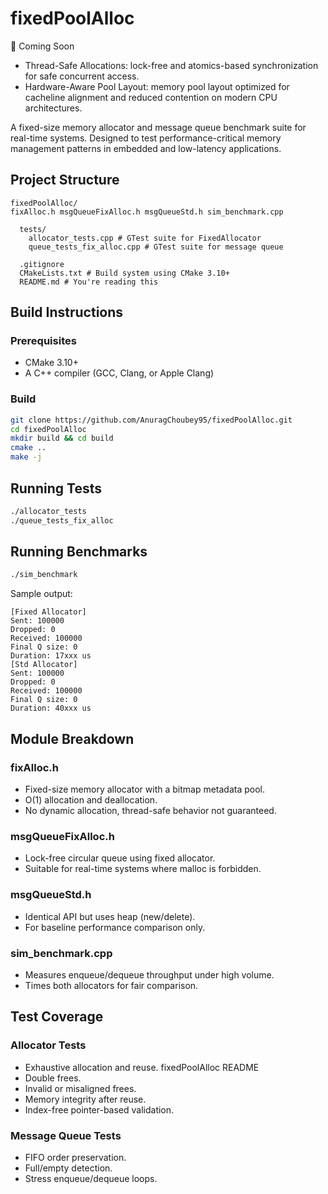 # fixedPoolAlloc

🚧 Coming Soon
- Thread-Safe Allocations: lock-free and atomics-based synchronization for safe concurrent access.
- Hardware-Aware Pool Layout: memory pool layout optimized for cacheline alignment and reduced contention on modern CPU architectures.

A fixed-size memory allocator and message queue benchmark suite for real-time systems.
Designed to test performance-critical memory management patterns in embedded and
low-latency applications.
## Project Structure
```
fixedPoolAlloc/
fixAlloc.h msgQueueFixAlloc.h msgQueueStd.h sim_benchmark.cpp 

  tests/
    allocator_tests.cpp # GTest suite for FixedAllocator
    queue_tests_fix_alloc.cpp # GTest suite for message queue

  .gitignore 
  CMakeLists.txt # Build system using CMake 3.10+
  README.md # You're reading this
```
## Build Instructions
### Prerequisites
- CMake 3.10+
- A C++ compiler (GCC, Clang, or Apple Clang)
### Build
```bash
git clone https://github.com/AnuragChoubey95/fixedPoolAlloc.git
cd fixedPoolAlloc
mkdir build && cd build
cmake ..
make -j
```
## Running Tests
```bash
./allocator_tests
./queue_tests_fix_alloc
```
## Running Benchmarks
```bash
./sim_benchmark
```
Sample output:
```
[Fixed Allocator]
Sent: 100000
Dropped: 0
Received: 100000
Final Q size: 0
Duration: 17xxx us
[Std Allocator]
Sent: 100000
Dropped: 0
Received: 100000
Final Q size: 0
Duration: 40xxx us
```
## Module Breakdown
### fixAlloc.h
- Fixed-size memory allocator with a bitmap metadata pool.
- O(1) allocation and deallocation.
- No dynamic allocation, thread-safe behavior not guaranteed.
### msgQueueFixAlloc.h
- Lock-free circular queue using fixed allocator.
- Suitable for real-time systems where malloc is forbidden.
### msgQueueStd.h
- Identical API but uses heap (new/delete).
- For baseline performance comparison only.
### sim_benchmark.cpp
- Measures enqueue/dequeue throughput under high volume.
- Times both allocators for fair comparison.
## Test Coverage
### Allocator Tests
- Exhaustive allocation and reuse.
fixedPoolAlloc README
- Double frees.
- Invalid or misaligned frees.
- Memory integrity after reuse.
- Index-free pointer-based validation.
### Message Queue Tests
- FIFO order preservation.
- Full/empty detection.
- Stress enqueue/dequeue loops.
